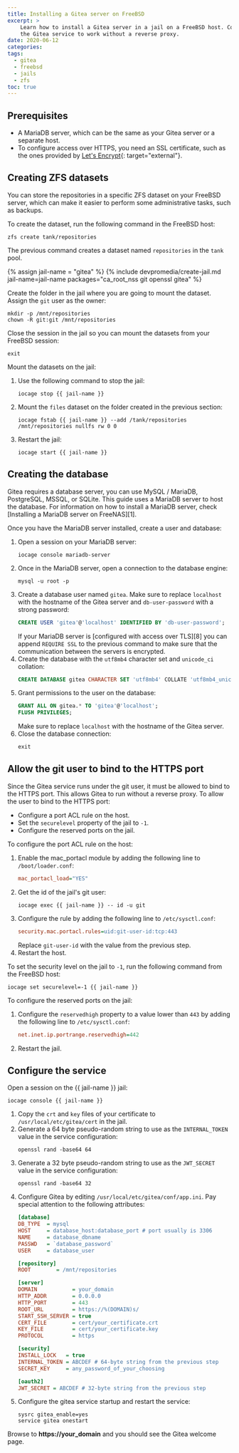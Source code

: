 ```yaml
---
title: Installing a Gitea server on FreeBSD
excerpt: >
    Learn how to install a Gitea server in a jail on a FreeBSD host. Configure
    the Gitea service to work without a reverse proxy.
date: 2020-06-12
categories:
tags:
  - gitea
  - freebsd
  - jails
  - zfs
toc: true
---
```


## Prerequisites

* A MariaDB server, which can be the same as your Gitea server or a separate
  host.
* To configure access over HTTPS, you need an SSL certificate, such as the ones
  provided by [Let's Encrypt](https://letsencrypt.org/){: target="external"}.


## Creating ZFS datasets

You can store the repositories in a specific ZFS dataset on your FreeBSD server,
which can make it easier to perform some administrative tasks, such as backups.

To create the dataset, run the following command in the FreeBSD host:
```shell
zfs create tank/repositories
```
The previous command creates a dataset named `repositories` in the `tank` pool.

{% assign jail-name = "gitea" %}
{% include devpromedia/create-jail.md
   jail-name=jail-name
   packages="ca_root_nss git openssl gitea" %}


Create the folder in the jail where you are going to mount the dataset. Assign
the `git` user as the owner:
```shell
mkdir -p /mnt/repositories
chown -R git:git /mnt/repositories
```

Close the session in the jail so you can mount the datasets from your FreeBSD
session:
```shell
exit
```

Mount the datasets on the jail:

1. Use the following command to stop the jail:
   ```shell
   iocage stop {{ jail-name }}
   ```
1. Mount the `files` dataset on the folder created in the previous section:
   ```shell
   iocage fstab {{ jail-name }} --add /tank/repositories /mnt/repositories nullfs rw 0 0
   ```
1. Restart the jail:
   ```shell
   iocage start {{ jail-name }}
   ```


## Creating the database

Gitea requires a database server, you can use MySQL / MariaDB, PostgreSQL,
MSSQL, or SQLite. This guide uses a MariaDB server to host the database. For
information on how to install a MariaDB server, check
[Installing a MariaDB server on FreeNAS][1].

Once you have the MariaDB server installed, create a user and database:

1. Open a session on your MariaDB server:
   ```shell
   iocage console mariadb-server
   ```
1. Once in the MariaDB server, open a connection to the database engine:
   ```shell
   mysql -u root -p
   ```
1. Create a database user named `gitea`. Make sure to replace `localhost`
   with the hostname of the Gitea server and `db-user-password` with a
   strong password:
   ```sql
   CREATE USER 'gitea'@'localhost' IDENTIFIED BY 'db-user-password';
   ```
   If your MariaDB server is [configured with access over TLS][8] you can append
   `REQUIRE SSL` to the previous command to make sure that the communication
   between the servers is encrypted.
1. Create the database with the `utf8mb4` character set and `unicode_ci`
   collation:
   ```sql
   CREATE DATABASE gitea CHARACTER SET 'utf8mb4' COLLATE 'utf8mb4_unicode_ci';
   ```
1. Grant permissions to the user on the database:
   ```sql
   GRANT ALL ON gitea.* TO 'gitea'@'localhost';
   FLUSH PRIVILEGES;
   ```
   Make sure to replace `localhost` with the hostname of the Gitea server.
1. Close the database connection:
   ```sql
   exit
   ```


## Allow the git user to bind to the HTTPS port

Since the Gitea service runs under the git user, it must be allowed to bind to
the HTTPS port. This allows Gitea to run without a reverse proxy. To allow the
user to bind to the HTTPS port:

* Configure a port ACL rule on the host.
* Set the `securelevel` property of the jail to `-1`.
* Configure the reserved ports on the jail.

To configure the port ACL rule on the host:

1. Enable the mac_portacl module by adding the following line to
   `/boot/loader.conf`:
   ```ini
   mac_portacl_load="YES"
   ```
1. Get the id of the jail's git user:
   ```shell
   iocage exec {{ jail-name }} -- id -u git
   ```
1. Configure the rule by adding the following line to `/etc/sysctl.conf`:
   ```ini
   security.mac.portacl.rules=uid:git-user-id:tcp:443
   ```
   Replace `git-user-id` with the value from the previous step.
1. Restart the host.

To set the security level on the jail to `-1`, run the following command from
the FreeBSD host:
```
iocage set securelevel=-1 {{ jail-name }}
```

To configure the reserved ports on the jail:

1. Configure the `reservedhigh` property to a value lower than `443` by adding
   the following line to `/etc/sysctl.conf`:
   ```ini
   net.inet.ip.portrange.reservedhigh=442
   ```
1. Restart the jail.


## Configure the service

Open a session on the {{ jail-name }} jail:
```shell
iocage console {{ jail-name }}
```

1. Copy the `crt` and `key` files of your certificate to
   `/usr/local/etc/gitea/cert` in the jail.
1. Generate a 64 byte pseudo-random string to use as the `INTERNAL_TOKEN` value
   in the service configuration:
   ```
   openssl rand -base64 64
   ```
1. Generate a 32 byte pseudo-random string to use as the `JWT_SECRET` value in
   the service configuration:
   ```
   openssl rand -base64 32
   ```
1. Configure Gitea by editing `/usr/local/etc/gitea/conf/app.ini`. Pay special
   attention to the following attributes:
   ```ini
   [database]
   DB_TYPE  = mysql
   HOST     = database_host:database_port # port usually is 3306
   NAME     = database_dbname
   PASSWD   = `database_password`
   USER     = database_user

   [repository]
   ROOT        = /mnt/repositories

   [server]
   DOMAIN           = your_domain
   HTTP_ADDR        = 0.0.0.0
   HTTP_PORT        = 443
   ROOT_URL         = https://%(DOMAIN)s/
   START_SSH_SERVER = true
   CERT_FILE        = cert/your_certificate.crt
   KEY_FILE         = cert/your_certificate.key
   PROTOCOL         = https

   [security]
   INSTALL_LOCK   = true
   INTERNAL_TOKEN = ABCDEF # 64-byte string from the previous step
   SECRET_KEY     = any_password_of_your_choosing

   [oauth2]
   JWT_SECRET = ABCDEF # 32-byte string from the previous step
   ```
1. Configure the gitea service startup and restart the service:
   ```shell
   sysrc gitea_enable=yes
   service gitea onestart
   ```

Browse to **https://your_domain** and you should see the Gitea welcome page.

